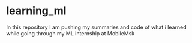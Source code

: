 # learning_ml
In this repository I am pushing my summaries and code of what i learned while going through my ML internship at MobileMsk
